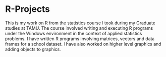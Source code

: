 # R-Projects
This is my work on R from the statistics course I took during my Graduate studies at TAMU. The course involved writing and executing R programs under the Windows environment in the context of applied statistics problems. I have written R programs involving matrices, vectors and data frames for a school dataset. I have also worked on higher level graphics and adding objects to graphics.
